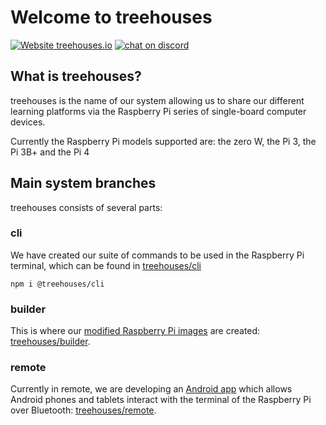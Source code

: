 Welcome to treehouses
=====================

[![Website treehouses.io](https://img.shields.io/website?url=https%3A%2F%2Ftreehouses.io)](https://treehouses.io)
[![chat on discord](https://img.shields.io/discord/1079980988421132369?logo=discord&color=%237785cc)](https://discord.gg/NdrumrSNSA)

What is treehouses?
-------------------

treehouses is the name of our system allowing us to share our different learning platforms via the Raspberry Pi series of single-board computer devices.

Currently the Raspberry Pi models supported are: the zero W, the Pi 3, the Pi 3B+ and the Pi 4


Main system branches
--------------------

treehouses consists of several parts:

### cli

We have created our suite of commands to be used in the Raspberry Pi terminal, which can be found in [treehouses/cli](https://www.npmjs.com/package/@treehouses/cli)

```
npm i @treehouses/cli
```

### builder

This is where our [modified Raspberry Pi images](https://download.treehouses.io) are created: [treehouses/builder](https://github.com/treehouses/builder).

### remote

Currently in remote, we are developing an [Android app](https://play.google.com/store/apps/details?id=io.treehouses.remote) which allows Android phones and tablets interact with the terminal of the Raspberry Pi over Bluetooth: [treehouses/remote](https://github.com/treehouses/remote).
